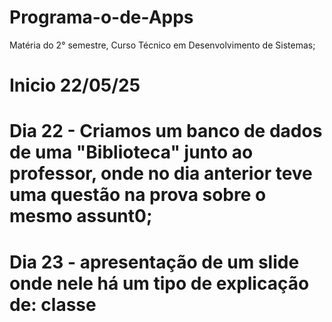 # Programa-o-de-Apps
Matéria do 2° semestre, Curso Técnico em Desenvolvimento de Sistemas;

# Inicio 22/05/25

# Dia 22 - Criamos um banco de dados de uma "Biblioteca" junto ao professor, onde no dia anterior teve uma questão na prova sobre o mesmo assunt0;

# Dia 23 - apresentação de um slide onde nele há um tipo de explicação de: classe
